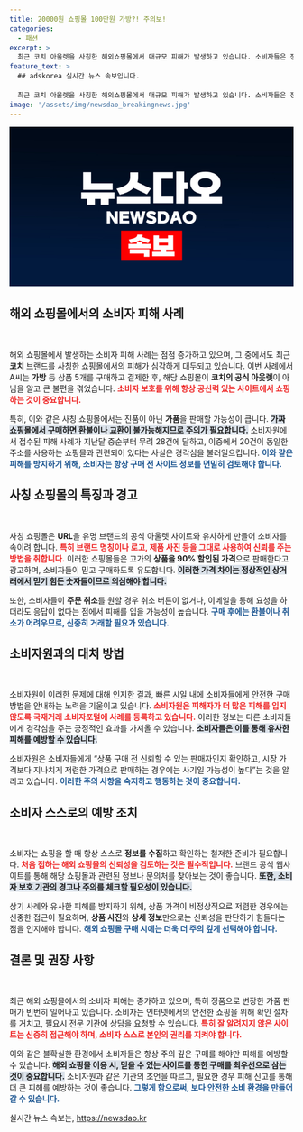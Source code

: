 ```yaml
---
title: 20000원 쇼핑몰 100만원 가방?! 주의보!
categories:
  - 패션
excerpt: >
  최근 코치 아울렛을 사칭한 해외쇼핑몰에서 대규모 피해가 발생하고 있습니다. 소비자들은 정품인 줄 알고 구매했다가 환불도 받지 못하는 상황에 처했습니다. 안전한 쇼핑을 위해 주의가 필요합니다!
feature_text: >
  ## adskorea 실시간 뉴스 속보입니다.

  최근 코치 아울렛을 사칭한 해외쇼핑몰에서 대규모 피해가 발생하고 있습니다. 소비자들은 정품인 줄 알고 구매했다가 환불도 받지 못하는 상황에 처했습니다. 안전한 쇼핑을 위해 주의가 필요합니다!
image: '/assets/img/newsdao_breakingnews.jpg'
---
```


<p><img src="/assets/img/newsdao_breakingnews.jpg" alt="adskorea 속보" /></p>

<h2 data-ke-size="size26">해외 쇼핑몰에서의 소비자 피해 사례</h2>

<p data-ke-size="size16">&nbsp;</p>

<p>해외 쇼핑몰에서 발생하는 소비자 피해 사례는 점점 증가하고 있으며, 그 중에서도 최근 <strong>코치</strong> 브랜드를 사칭한 쇼핑몰에서의 피해가 심각하게 대두되고 있습니다. 이번 사례에서 A씨는 <strong>가방</strong> 등 상품 5개를 구매하고 결제한 후, 해당 쇼핑몰이 <strong>코치의 공식 아웃렛</strong>이 아님을 알고 큰 불편을 겪었습니다. <b><span style="color: #ee2323;">소비자 보호를 위해 항상 공신력 있는 사이트에서 쇼핑하는 것이 중요합니다.</span></b></p>

<p>특히, 이와 같은 사칭 쇼핑몰에서는 진품이 아닌 <strong>가품</strong>을 판매할 가능성이 큽니다. <b><span style="background-color: #21538527;">가짜 쇼핑몰에서 구매하면 환불이나 교환이 불가능해지므로 주의가 필요합니다.</span></b> 소비자원에서 접수된 피해 사례가 지난달 중순부터 무려 28건에 달하고, 이중에서 20건이 동일한 주소를 사용하는 쇼핑몰과 관련되어 있다는 사실은 경각심을 불러일으킵니다. <b><span style="color: #1a5490;">이와 같은 피해를 방지하기 위해, 소비자는 항상 구매 전 사이트 정보를 면밀히 검토해야 합니다.</span></b></p>

<h2 data-ke-size="size26">사칭 쇼핑몰의 특징과 경고</h2>

<p data-ke-size="size16">&nbsp;</p>

<p>사칭 쇼핑몰은 <strong>URL</strong>을 유명 브랜드의 공식 아울렛 사이트와 유사하게 만들어 소비자를 속이려 합니다. <b><span style="color: #ee2323;">특히 브랜드 명칭이나 로고, 제품 사진 등을 그대로 사용하여 신뢰를 주는 방법을 취합니다.</span></b> 이러한 쇼핑몰들은 고가의 <strong>상품을 90% 할인된 가격</strong>으로 판매한다고 광고하며, 소비자들이 믿고 구매하도록 유도합니다. <b><span style="background-color: #21538527;">이러한 가격 차이는 정상적인 상거래에서 믿기 힘든 숫자들이므로 의심해야 합니다.</span></b> </p>

<p>또한, 소비자들이 <strong>주문 취소</strong>를 원할 경우 취소 버튼이 없거나, 이메일을 통해 요청을 하더라도 응답이 없다는 점에서 피해를 입을 가능성이 높습니다. <b><span style="color: #1a5490;">구매 후에는 환불이나 취소가 어려우므로, 신중히 거래할 필요가 있습니다.</span></b></p>

<h2 data-ke-size="size26">소비자원과의 대처 방법</h2>

<p data-ke-size="size16">&nbsp;</p>

<p>소비자원이 이러한 문제에 대해 인지한 결과, 빠른 시일 내에 소비자들에게 안전한 구매 방법을 안내하는 노력을 기울이고 있습니다. <b><span style="color: #ee2323;">소비자원은 피해자가 더 많은 피해를 입지 않도록 국재거래 소비자포털에 사례를 등록하고 있습니다.</span></b> 이러한 정보는 다른 소비자들에게 경각심을 주는 긍정적인 효과를 가져올 수 있습니다. <b><span style="background-color: #21538527;">소비자들은 이를 통해 유사한 피해를 예방할 수 있습니다.</span></b> </p>

<p>소비자원은 소비자들에게 “상품 구매 전 신뢰할 수 있는 판매자인지 확인하고, 시장 가격보다 지나치게 저렴한 가격으로 판매하는 경우에는 사기일 가능성이 높다”는 것을 알리고 있습니다. <b><span style="color: #1a5490;">이러한 주의 사항을 숙지하고 행동하는 것이 중요합니다.</span></b></p>

<h2 data-ke-size="size26">소비자 스스로의 예방 조치</h2>

<p data-ke-size="size16">&nbsp;</p>

<p>소비자는 쇼핑을 할 때 항상 스스로 <strong>정보를 수집</strong>하고 확인하는 철저한 준비가 필요합니다. <b><span style="color: #ee2323;">처음 접하는 해외 쇼핑몰의 신뢰성을 검토하는 것은 필수적입니다.</span></b> 브랜드 공식 웹사이트를 통해 해당 쇼핑몰과 관련된 정보나 문의처를 찾아보는 것이 좋습니다. <b><span style="background-color: #21538527;">또한, 소비자 보호 기관의 경고나 주의를 체크할 필요성이 있습니다.</span></b> </p>

<p>상기 사례와 유사한 피해를 방지하기 위해, 상품 가격이 비정상적으로 저렴한 경우에는 신중한 접근이 필요하며, <strong>상품 사진</strong>와 <strong>상세 정보</strong>만으로는 신뢰성을 판단하기 힘들다는 점을 인지해야 합니다. <b><span style="color: #1a5490;">해외 쇼핑몰 구매 시에는 더욱 더 주의 깊게 선택해야 합니다.</span></b></p>

<h2 data-ke-size="size26">결론 및 권장 사항</h2>

<p data-ke-size="size16">&nbsp;</p>

<p>최근 해외 쇼핑몰에서의 소비자 피해는 증가하고 있으며, 특히 정품으로 변장한 가품 판매가 빈번히 일어나고 있습니다. 소비자는 인터넷에서의 안전한 쇼핑을 위해 확인 절차를 거치고, 필요시 전문 기관에 상담을 요청할 수 있습니다. <b><span style="color: #ee2323;">특히 잘 알려지지 않은 사이트는 신중히 접근해야 하며, 소비자 스스로 본인의 권리를 지켜야 합니다.</span></b> </p>

<p>이와 같은 불확실한 환경에서 소비자들은 항상 주의 깊은 구매를 해야만 피해를 예방할 수 있습니다. <b><span style="background-color: #21538527;">해외 쇼핑몰 이용 시, 믿을 수 있는 사이트를 통한 구매를 최우선으로 삼는 것이 중요합니다.</span></b> 소비자원과 같은 기관의 조언을 따르고, 필요한 경우 피해 신고를 통해 더 큰 피해를 예방하는 것이 좋습니다. <b><span style="color: #1a5490;">그렇게 함으로써, 보다 안전한 소비 환경을 만들어갈 수 있습니다.</span></b></p>
실시간 뉴스 속보는, <a href="https://newsdao.kr" rel="dofollow">https://newsdao.kr</a>


